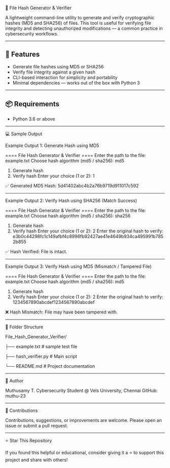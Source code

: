  🔐 File Hash Generator & Verifier

A lightweight command-line utility to generate and verify cryptographic hashes (MD5 and SHA256) of files. This tool is useful for verifying file integrity and detecting unauthorized modifications — a common practice in cybersecurity workflows.

---

## 🚀 Features

- Generate file hashes using MD5 or SHA256
- Verify file integrity against a given hash
- CLI-based interaction for simplicity and portability
- Minimal dependencies — works out of the box with Python 3

---

## 📦 Requirements

- Python 3.6 or above

---




💻 Sample Output

Example Output 1: Generate Hash using MD5

==== File Hash Generator & Verifier ====
Enter the path to the file: example.txt
Choose hash algorithm (md5 / sha256): md5

1. Generate hash
2. Verify hash
Enter your choice (1 or 2): 1

✅ Generated MD5 Hash: 5d41402abc4b2a76b9719d911017c592


---

 Example Output 2: Verify Hash using SHA256 (Match Success)

==== File Hash Generator & Verifier ====
Enter the path to the file: example.txt
Choose hash algorithm (md5 / sha256): sha256

1. Generate hash
2. Verify hash
Enter your choice (1 or 2): 2
Enter the original hash to verify: e3b0c44298fc1c149afbf4c8996fb92427ae41e4649b934ca495991b7852b855

✅ Hash Verified: File is intact.


---

 Example Output 3: Verify Hash using MD5 (Mismatch / Tampered File)

==== File Hash Generator & Verifier ====
Enter the path to the file: example.txt
Choose hash algorithm (md5 / sha256): md5

1. Generate hash
2. Verify hash
Enter your choice (1 or 2): 2
Enter the original hash to verify: 1234567890abcdef1234567890abcdef

❌ Hash Mismatch: File may have been tampered with.


---

📁 Folder Structure

File_Hash_Generator_Verifier/

├── example.txt            # sample test file

├── hash_verifier.py       # Main script

└── README.md              # Project documentation


---

👤 Author

Muthusamy T.
Cybersecurity Student @ Vels University, Chennai
GitHub: muthu-23


---

🤝 Contributions

Contributions, suggestions, or improvements are welcome. Please open an issue or submit a pull request.

---

⭐ Star This Repository

If you found this helpful or educational, consider giving it a ⭐ to support this project and share with others!
